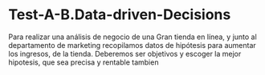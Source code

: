 # Test-A-B.Data-driven-Decisions
Para realizar una análisis de negocio de una Gran tienda en línea, y junto al departamento de marketing recopilamos datos de hipótesis para aumentar los ingresos, de la tienda. Deberemos ser objetivos y escoger la mejor hipotesis, que sea precisa y rentable tambien 
